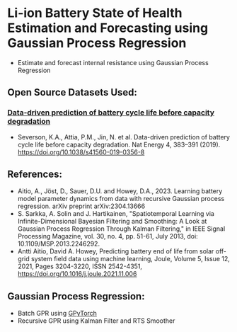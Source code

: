 # Li-ion Battery State of Health Estimation and Forecasting using Gaussian Process Regression
- Estimate and forecast internal resistance using Gaussian Process Regression

## Open Source Datasets Used:
### [Data-driven prediction of battery cycle life before capacity degradation](https://data.matr.io/1/projects/5c48dd2bc625d700019f3204)
- Severson, K.A., Attia, P.M., Jin, N. et al. Data-driven prediction of battery cycle life before capacity degradation. Nat Energy 4, 383–391 (2019). https://doi.org/10.1038/s41560-019-0356-8

## References:
- Aitio, A., Jöst, D., Sauer, D.U. and Howey, D.A., 2023. Learning battery model parameter dynamics from data with recursive Gaussian process regression. arXiv preprint arXiv:2304.13666
- S. Sarkka, A. Solin and J. Hartikainen, "Spatiotemporal Learning via Infinite-Dimensional Bayesian Filtering and Smoothing: A Look at Gaussian Process Regression Through Kalman Filtering," in IEEE Signal Processing Magazine, vol. 30, no. 4, pp. 51-61, July 2013, doi: 10.1109/MSP.2013.2246292.
- Antti Aitio, David A. Howey, Predicting battery end of life from solar off-grid system field data using machine learning, Joule, Volume 5, Issue 12, 2021, Pages 3204-3220, ISSN 2542-4351, https://doi.org/10.1016/j.joule.2021.11.006

## Gaussian Process Regression:
- Batch GPR using [GPyTorch](https://github.com/cornellius-gp/gpytorch)
- Recursive GPR using Kalman Filter and RTS Smoother